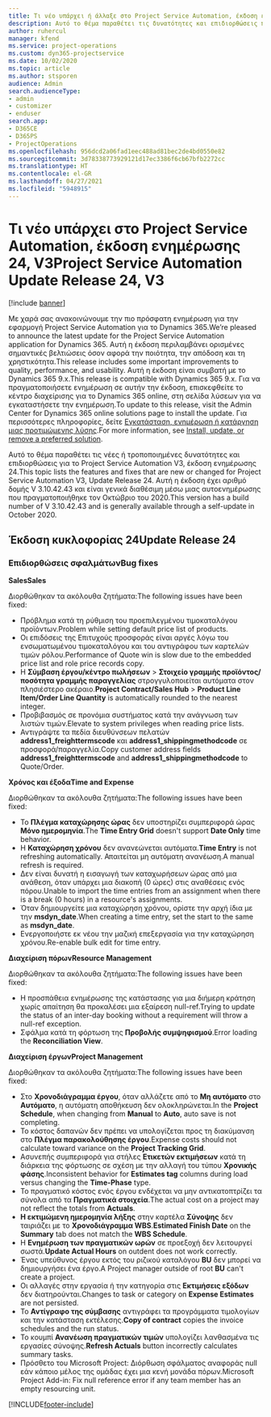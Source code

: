 ```yaml
---
title: Τι νέο υπάρχει ή άλλαξε στο Project Service Automation, έκδοση ενημέρωσης 24, V3
description: Αυτό το θέμα παραθέτει τις δυνατότητες και επιδιορθώσεις που είναι διαθέσιμες στο Project Service Automation, έκδοση ενημέρωσης 24, V3.
author: ruhercul
manager: kfend
ms.service: project-operations
ms.custom: dyn365-projectservice
ms.date: 10/02/2020
ms.topic: article
ms.author: stsporen
audience: Admin
search.audienceType:
- admin
- customizer
- enduser
search.app:
- D365CE
- D365PS
- ProjectOperations
ms.openlocfilehash: 956dcd2a06fad1eec488ad81bec2de4bd0550e82
ms.sourcegitcommit: 3d78338773929121d17ec3386f6cb67bfb2272cc
ms.translationtype: HT
ms.contentlocale: el-GR
ms.lasthandoff: 04/27/2021
ms.locfileid: "5948915"
---
```

# <a name="project-service-automation-update-release-24-v3"></a><span data-ttu-id="4d6ee-103">Τι νέο υπάρχει στο Project Service Automation, έκδοση ενημέρωσης 24, V3</span><span class="sxs-lookup"><span data-stu-id="4d6ee-103">Project Service Automation Update Release 24, V3</span></span>

[!include [banner](../includes/psa-now-project-operations.md)]

<span data-ttu-id="4d6ee-104">Με χαρά σας ανακοινώνουμε την πιο πρόσφατη ενημέρωση για την εφαρμογή Project Service Automation για το Dynamics 365.</span><span class="sxs-lookup"><span data-stu-id="4d6ee-104">We’re pleased to announce the latest update for the Project Service Automation application for Dynamics 365.</span></span> <span data-ttu-id="4d6ee-105">Αυτή η έκδοση περιλαμβάνει ορισμένες σημαντικές βελτιώσεις όσον αφορά την ποιότητα, την απόδοση και τη χρηστικότητα.</span><span class="sxs-lookup"><span data-stu-id="4d6ee-105">This release includes some important improvements to quality, performance, and usability.</span></span> <span data-ttu-id="4d6ee-106">Αυτή η έκδοση είναι συμβατή με το Dynamics 365 9.x.</span><span class="sxs-lookup"><span data-stu-id="4d6ee-106">This release is compatible with Dynamics 365 9.x.</span></span> <span data-ttu-id="4d6ee-107">Για να πραγματοποιήσετε ενημέρωση σε αυτήν την έκδοση, επισκεφθείτε το κέντρο διαχείρισης για το Dynamics 365 online, στη σελίδα λύσεων για να εγκαταστήσετε την ενημέρωση.</span><span class="sxs-lookup"><span data-stu-id="4d6ee-107">To update to this release, visit the Admin Center for Dynamics 365 online solutions page to install the update.</span></span> <span data-ttu-id="4d6ee-108">Για περισσότερες πληροφορίες, δείτε [Εγκατάσταση, ενημέρωση ή κατάργηση μιας προτιμώμενης λύσης](/power-platform/admin/install-remove-preferred-solution).</span><span class="sxs-lookup"><span data-stu-id="4d6ee-108">For more information, see [Install, update, or remove a preferred solution](/power-platform/admin/install-remove-preferred-solution).</span></span>

<span data-ttu-id="4d6ee-109">Αυτό το θέμα παραθέτει τις νέες ή τροποποιημένες δυνατότητες και επιδιορθώσεις για το Project Service Automation V3, έκδοση ενημέρωσης 24.</span><span class="sxs-lookup"><span data-stu-id="4d6ee-109">This topic lists the features and fixes that are new or changed for Project Service Automation V3, Update Release 24.</span></span> <span data-ttu-id="4d6ee-110">Αυτή η έκδοση έχει αριθμό δομής V 3.10.42.43 και είναι γενικά διαθέσιμη μέσω μιας αυτοενημέρωσης που πραγματοποιήθηκε τον Οκτώβριο του 2020.</span><span class="sxs-lookup"><span data-stu-id="4d6ee-110">This version has a build number of V 3.10.42.43 and is generally available through a self-update in October 2020.</span></span>

## <a name="update-release-24"></a><span data-ttu-id="4d6ee-111">Έκδοση κυκλοφορίας 24</span><span class="sxs-lookup"><span data-stu-id="4d6ee-111">Update Release 24</span></span>

### <a name="bug-fixes"></a><span data-ttu-id="4d6ee-112">Επιδιορθώσεις σφαλμάτων</span><span class="sxs-lookup"><span data-stu-id="4d6ee-112">Bug fixes</span></span>

<span data-ttu-id="4d6ee-113">**Sales**</span><span class="sxs-lookup"><span data-stu-id="4d6ee-113">**Sales**</span></span>

<span data-ttu-id="4d6ee-114">Διορθώθηκαν τα ακόλουθα ζητήματα:</span><span class="sxs-lookup"><span data-stu-id="4d6ee-114">The following issues have been fixed:</span></span>

- <span data-ttu-id="4d6ee-115">Πρόβλημα κατά τη ρύθμιση του προεπιλεγμένου τιμοκαταλόγου προϊόντων.</span><span class="sxs-lookup"><span data-stu-id="4d6ee-115">Problem while setting default price list of products.</span></span>
- <span data-ttu-id="4d6ee-116">Οι επιδόσεις της Επιτυχούς προσφοράς είναι αργές λόγω του ενσωματωμένου τιμοκαταλόγου και του αντιγράφου των καρτελών τιμών ρόλου.</span><span class="sxs-lookup"><span data-stu-id="4d6ee-116">Performance of Quote win is slow due to the embedded price list and role price records copy.</span></span>
- <span data-ttu-id="4d6ee-117">Η **Σύμβαση έργου/κέντρο πωλήσεων** > **Στοιχείο γραμμής προϊόντος/ποσότητα γραμμής παραγγελίας** στρογγυλοποιείται αυτόματα στον πλησιέστερο ακέραιο.</span><span class="sxs-lookup"><span data-stu-id="4d6ee-117">**Project Contract/Sales Hub** > **Product Line Item/Order Line Quantity** is automatically rounded to the nearest integer.</span></span>
- <span data-ttu-id="4d6ee-118">Προβιβασμός σε προνόμια συστήματος κατά την ανάγνωση των λιστών τιμών.</span><span class="sxs-lookup"><span data-stu-id="4d6ee-118">Elevate to system privileges when reading price lists.</span></span>
- <span data-ttu-id="4d6ee-119">Αντιγράψτε τα πεδία διευθύνσεων πελατών **address1_freighttermscode** και **address1_shippingmethodcode** σε προσφορά/παραγγελία.</span><span class="sxs-lookup"><span data-stu-id="4d6ee-119">Copy customer address fields **address1_freighttermscode** and **address1_shippingmethodcode** to Quote/Order.</span></span> 


<span data-ttu-id="4d6ee-120">**Χρόνος και έξοδα**</span><span class="sxs-lookup"><span data-stu-id="4d6ee-120">**Time and Expense**</span></span>

<span data-ttu-id="4d6ee-121">Διορθώθηκαν τα ακόλουθα ζητήματα:</span><span class="sxs-lookup"><span data-stu-id="4d6ee-121">The following issues have been fixed:</span></span>

- <span data-ttu-id="4d6ee-122">Το **Πλέγμα καταχώρησης ώρας** δεν υποστηρίζει συμπεριφορά ώρας **Μόνο ημερομηνία**.</span><span class="sxs-lookup"><span data-stu-id="4d6ee-122">The **Time Entry Grid** doesn't support **Date Only** time behavior.</span></span>
- <span data-ttu-id="4d6ee-123">Η **Καταχώρηση χρόνου** δεν ανανεώνεται αυτόματα.</span><span class="sxs-lookup"><span data-stu-id="4d6ee-123">**Time Entry** is not refreshing automatically.</span></span> <span data-ttu-id="4d6ee-124">Απαιτείται μη αυτόματη ανανέωση.</span><span class="sxs-lookup"><span data-stu-id="4d6ee-124">A manual refresh is required.</span></span>
- <span data-ttu-id="4d6ee-125">Δεν είναι δυνατή η εισαγωγή των καταχωρήσεων ώρας από μια ανάθεση, όταν υπάρχει μια διακοπή (0 ώρες) στις αναθέσεις ενός πόρου.</span><span class="sxs-lookup"><span data-stu-id="4d6ee-125">Unable to import the time entries from an assignment when there is a break (0 hours) in a resource's assignments.</span></span>
- <span data-ttu-id="4d6ee-126">Όταν δημιουργείτε μια καταχώρηση χρόνου, ορίστε την αρχή ίδια με την **msdyn_date**.</span><span class="sxs-lookup"><span data-stu-id="4d6ee-126">When creating a time entry, set the start to the same as **msdyn_date**.</span></span>
- <span data-ttu-id="4d6ee-127">Ενεργοποιήστε εκ νέου την μαζική επεξεργασία για την καταχώρηση χρόνου.</span><span class="sxs-lookup"><span data-stu-id="4d6ee-127">Re-enable bulk edit for time entry.</span></span>

<span data-ttu-id="4d6ee-128">**Διαχείριση πόρων**</span><span class="sxs-lookup"><span data-stu-id="4d6ee-128">**Resource Management**</span></span>

<span data-ttu-id="4d6ee-129">Διορθώθηκαν τα ακόλουθα ζητήματα:</span><span class="sxs-lookup"><span data-stu-id="4d6ee-129">The following issues have been fixed:</span></span>

- <span data-ttu-id="4d6ee-130">Η προσπάθεια ενημέρωσης της κατάστασης για μια διήμερη κράτηση χωρίς απαίτηση θα προκαλέσει μια εξαίρεση null-ref.</span><span class="sxs-lookup"><span data-stu-id="4d6ee-130">Trying to update the status of an inter-day booking without a requirement will throw a null-ref exception.</span></span>
- <span data-ttu-id="4d6ee-131">Σφάλμα κατά τη φόρτωση της **Προβολής συμψηφισμού**.</span><span class="sxs-lookup"><span data-stu-id="4d6ee-131">Error loading the **Reconciliation View**.</span></span>


<span data-ttu-id="4d6ee-132">**Διαχείριση έργων**</span><span class="sxs-lookup"><span data-stu-id="4d6ee-132">**Project Management**</span></span>

<span data-ttu-id="4d6ee-133">Διορθώθηκαν τα ακόλουθα ζητήματα:</span><span class="sxs-lookup"><span data-stu-id="4d6ee-133">The following issues have been fixed:</span></span>

- <span data-ttu-id="4d6ee-134">Στο **Χρονοδιάγραμμα έργου**, όταν αλλάζετε από το **Μη αυτόματο** στο **Αυτόματο**, η αυτόματη αποθήκευση δεν ολοκληρώνεται.</span><span class="sxs-lookup"><span data-stu-id="4d6ee-134">In the **Project Schedule**, when changing from **Manual** to **Auto**, auto save is not completing.</span></span>
- <span data-ttu-id="4d6ee-135">Το κόστος δαπανών δεν πρέπει να υπολογίζεται προς τη διακύμανση στο **Πλέγμα παρακολούθησης έργου**.</span><span class="sxs-lookup"><span data-stu-id="4d6ee-135">Expense costs should not calculate toward variance on the **Project Tracking Grid**.</span></span>
- <span data-ttu-id="4d6ee-136">Ασυνεπής συμπεριφορά για στήλες **Ετικετών εκτιμήσεων** κατά τη διάρκεια της φόρτωσης σε σχέση με την αλλαγή του τύπου **Χρονικής φάσης**.</span><span class="sxs-lookup"><span data-stu-id="4d6ee-136">Inconsistent behavior for **Estimates tag** columns during load versus changing the **Time-Phase** type.</span></span>
- <span data-ttu-id="4d6ee-137">Το πραγματικό κόστος ενός έργου ενδέχεται να μην αντικατοπτρίζει τα σύνολα από τα **Πραγματικά στοιχεία**.</span><span class="sxs-lookup"><span data-stu-id="4d6ee-137">The actual cost on a project may not reflect the totals from **Actuals**.</span></span>
- <span data-ttu-id="4d6ee-138">**Η εκτιμώμενη ημερομηνία λήξης** στην καρτέλα **Σύνοψης** δεν ταιριάζει με το **Χρονοδιάγραμμα WBS**.</span><span class="sxs-lookup"><span data-stu-id="4d6ee-138">**Estimated Finish Date** on the **Summary** tab does not match the **WBS Schedule**.</span></span>
- <span data-ttu-id="4d6ee-139">Η **Ενημέρωση των πραγματικών ωρών** σε προεξοχή δεν λειτουργεί σωστά.</span><span class="sxs-lookup"><span data-stu-id="4d6ee-139">**Update Actual Hours** on outdent does not work correctly.</span></span>
- <span data-ttu-id="4d6ee-140">Ένας υπεύθυνος έργου εκτός του ριζικού καταλόγου **BU** δεν μπορεί να δημιουργήσει ένα έργο.</span><span class="sxs-lookup"><span data-stu-id="4d6ee-140">A Project manager outside of root **BU** can't create a project.</span></span>
- <span data-ttu-id="4d6ee-141">Οι αλλαγές στην εργασία ή την κατηγορία στις **Εκτιμήσεις εξόδων** δεν διατηρούνται.</span><span class="sxs-lookup"><span data-stu-id="4d6ee-141">Changes to task or category on **Expense Estimates** are not persisted.</span></span>
- <span data-ttu-id="4d6ee-142">Το **Αντίγραφο της σύμβασης** αντιγράφει τα προγράμματα τιμολογίων και την κατάσταση εκτέλεσης.</span><span class="sxs-lookup"><span data-stu-id="4d6ee-142">**Copy of contract** copies the invoice schedules and the run status.</span></span>
- <span data-ttu-id="4d6ee-143">Το κουμπί **Ανανέωση πραγματικών τιμών** υπολογίζει λανθασμένα τις εργασίες σύνοψης.</span><span class="sxs-lookup"><span data-stu-id="4d6ee-143">**Refresh Actuals** button incorrectly calculates summary tasks.</span></span>
- <span data-ttu-id="4d6ee-144">Πρόσθετο του Microsoft Project: Διόρθωση σφάλματος αναφοράς null εάν κάποιο μέλος της ομάδας έχει μια κενή μονάδα πόρων.</span><span class="sxs-lookup"><span data-stu-id="4d6ee-144">Microsoft Project Add-in: Fix null reference error if any team member has an empty resourcing unit.</span></span>



[!INCLUDE[footer-include](../includes/footer-banner.md)]